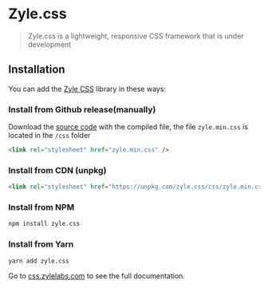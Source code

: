 # Zyle.css

> Zyle.css is a lightweight, responsive CSS framework that is under development

## Installation

You can add the [Zyle CSS](https://css.zylelabs.com/) library in these ways:

### Install from Github release(manually)

Download the [source code](https://github.com/ZyleLabs/css/releases) with the compiled file, the file `zyle.min.css` is located in the `/css` folder

```html
<link rel="stylesheet" href="zyle.min.css" />
```

### Install from CDN (unpkg)

```html
<link rel="stylesheet" href="https://unpkg.com/zyle.css/css/zyle.min.css" />
```

### Install from NPM

```bash
npm install zyle.css
```

### Install from Yarn

```bash
yarn add zyle.css
```

Go to [css.zylelabs.com](https://css.zylelabs.com/) to see the full documentation.
